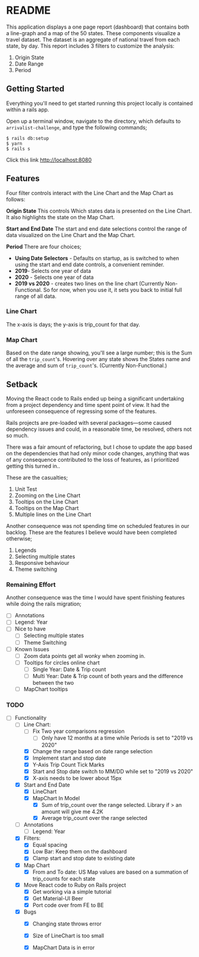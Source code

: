 # README
This application displays a one page report (dashboard) that contains both a line-graph and a map of the 50 states.
These components visualize a travel dataset. The dataset is an aggregate of national travel from each state, by day.
This report includes 3 filters to customize the analysis:
1. Origin State
2. Date Range
3. Period

## Getting Started
Everything you'll need to get started running this project
locally is contained within a rails app.

Open up a terminal window, navigate to the directory, which
defaults to `arrivalist-challenge`, and type the following
commands;

```
$ rails db:setup 
$ yarn
$ rails s
```

Click this link [http://localhost:8080](http://localhost:8080)

## Features

Four filter controls interact with the Line Chart and the Map Chart as follows:

__Origin State__
This controls Which states data is presented on the Line Chart. It also highlights the state on the Map Chart.

__Start and End Date__
The start and end date selections control the range of data visualized on the  Line Chart and the Map Chart.

__Period__
There are four choices;
  * __Using Date Selectors__ - Defaults on startup, as is switched to when using the start and end date controls, a convenient reminder.
  * __2019__- Selects one year of data
  * __2020__ - Selects one year of data
  * __2019 vs 2020__ - creates two lines on the line chart (Currently Non-Functional. So for now, when you use it, it sets you back to initial full range of all data.

### Line Chart
The x-axis is days; the y-axis is trip_count for that day.

### Map Chart
Based on the date range showing, you'll see a large number; this is the Sum of all the `trip_count`'s. Hovering over any state shows the States name and the average and sum of  `trip_count`'s. (Currently Non-Functional.)

## Setback

Moving the React code to Rails ended up being a significant undertaking from a project dependency and time spent point of view.
It had the unforeseen consequence of regressing some of the features.

Rails projects are pre-loaded with several packages—some caused dependency issues and could, in a reasonable time,  be resolved, others not so much.

There was a fair amount of refactoring, but I chose to update the app based on  the dependencies that had only minor code
changes, anything that was of any consequence contributed to the loss of features, as I prioritized getting this turned in..

These are the casualties;
1. Unit Test
2. Zooming on the Line Chart
3. Tooltips on the Line Chart
4. Tooltips on the Map Chart
5. Multiple lines on the Line Chart

Another consequence was not spending time on scheduled features in our backlog.  These are the features I believe would have been completed otherwise;

1. Legends
2. Selecting multiple states
3. Responsive behaviour
4. Theme switching

### Remaining Effort
Another consequence was the time I would have spent finishing features while doing the
rails migration;
* [ ]  Annotations
* [ ] Legend: Year
* [ ] Nice to have
  * [ ] Selecting multiple states
  * [ ] Theme Switching

* [ ] Known Issues
  * [ ] Zoom data points get all wonky when zooming in.
  * [ ] Tooltips for circles online chart
    * [ ] Single Year: Date & Trip count
    * [ ] Multi Year: Date & Trip count of both years and the difference between the two
  * [ ] MapChart tooltips

### TODO
* [ ] Functionality
  * [ ] Line Chart:
    * [ ] Fix Two year comparisons regression
      * [ ] Only have 12 months at a time while Periods is set to "2019 vs 2020"
    * [x] Change the range based on date range selection
    * [x] Implement start and stop date
    * [x] Y-Axis Trip Count Tick Marks
    * [x] Start and Stop date switch to MM/DD while set to "2019 vs 2020"
    * [x] X-axis needs to be lower about 15px
  * [x] Start and End Date
    * [x] LineChart
    * [x] MapChart In Model
      * [x] Sum of trip_count over the range selected. Library if > an amount will give me 4.2K
      * [x] Average trip_count over the range selected
  * [ ] Annotations
    * [ ] Legend: Year
  * [x] Filters:
    * [x] Equal spacing
    * [x] Low Bar: Keep them on the dashboard
    * [x] Clamp start and stop date to existing date
  * [x] Map Chart
    * [x] From and To date: US Map values are based on a summation of trip_counts for each state
  * [x] Move React code to Ruby on Rails project
    * [x] Get working via a simple tutorial
    * [x] Get Material-UI Beer
    * [x] Port code over from FE to BE
  * [x] Bugs
    * [x] Changing state throws error
    * [x] Size of LineChart is too small
    * [x] MapChart Data is in error


